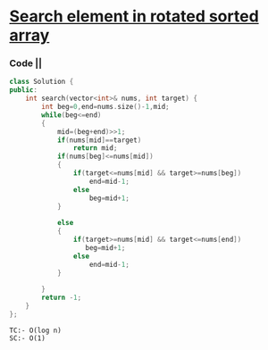 # [Search element in rotated sorted array](https://leetcode.com/problems/search-in-rotated-sorted-array/)

### Code ||

``` .cpp
class Solution {
public:
    int search(vector<int>& nums, int target) {
        int beg=0,end=nums.size()-1,mid;
        while(beg<=end)
        {
            mid=(beg+end)>>1;
            if(nums[mid]==target)
                return mid;
            if(nums[beg]<=nums[mid])
            {
                if(target<=nums[mid] && target>=nums[beg])
                    end=mid-1;
                else
                    beg=mid+1;
            }
            
            else
            {
                if(target>=nums[mid] && target<=nums[end])
                   beg=mid+1;
                else
                    end=mid-1;
            }
            
        }
        return -1;
    }
};
```

```
TC:- O(log n)
SC:- O(1)
```
